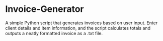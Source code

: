 # Invoice-Generator
A simple Python script that generates invoices based on user input. Enter client details and item information, and the script calculates totals and outputs a neatly formatted invoice as a .txt file.
